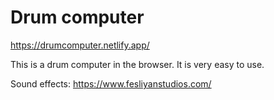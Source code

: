 # Drum computer

https://drumcomputer.netlify.app/

This is a drum computer in the browser. It is very easy to use.

Sound effects:
https://www.fesliyanstudios.com/
